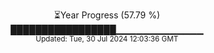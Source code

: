 <p align="center">
⏳Year Progress (57.79 %)<br>
█████████████████▁▁▁▁▁▁▁▁▁▁▁▁▁ <br>
<sub>Updated: Tue, 30 Jul 2024 12:03:36 GMT</sub>
</p>

